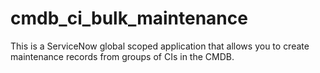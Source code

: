 # cmdb_ci_bulk_maintenance

This is a ServiceNow global scoped application that allows you to create maintenance records from groups of CIs in the CMDB.
